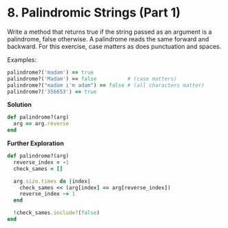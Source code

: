 # 8. Palindromic Strings (Part 1)

Write a method that returns true if the  string passed as an argument is a palindrome, false otherwise. A  palindrome reads the same forward and backward. For this exercise, case  matters as does punctuation and spaces.

Examples:

```ruby
palindrome?('madam') == true
palindrome?('Madam') == false          # (case matters)
palindrome?("madam i'm adam") == false # (all characters matter)
palindrome?('356653') == true
```

**Solution**

```ruby
def palindrome?(arg)
  arg == arg.reverse
end
```

**Further Exploration**

```ruby
def palindrome?(arg)
  reverse_index = -1
  check_sames = []

  arg.size.times do |index|
    check_sames << (arg[index] == arg[reverse_index])
    reverse_index -= 1
  end

  !check_sames.include?(false)
end
```

